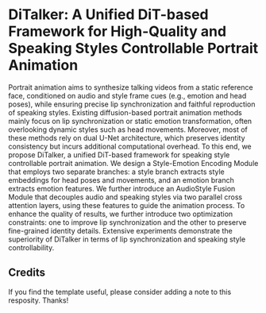 # DiTalker: A Unified DiT-based Framework for High-Quality and Speaking Styles Controllable Portrait Animation

Portrait animation aims to synthesize talking videos from a static reference face, conditioned on audio and style frame cues (e.g., emotion and head poses), while ensuring precise lip synchronization and faithful reproduction of speaking styles. Existing diffusion-based portrait animation methods mainly focus on lip synchronization or static emotion transformation, often overlooking dynamic styles such as head movements. Moreover, most of these methods rely on dual U-Net architecture, which preserves identity consistency but incurs additional computational overhead. To this end, we propose DiTalker, a unified DiT-based framework for speaking style controllable portrait animation. We design a Style-Emotion Encoding Module that employs two separate branches: a style branch extracts style embeddings for head poses and movements, and an emotion branch extracts emotion features. We further introduce an AudioStyle Fusion Module that decouples audio and speaking styles via two parallel cross attention layers, using these features to guide the animation process. To enhance the quality of results, we further introduce two optimization constraints: one to improve lip synchronization and the other to preserve fine-grained identity details. Extensive experiments demonstrate the superiority of DiTalker in terms of lip synchronization and speaking style controllability.
## Credits

If you find the template useful, please consider adding a note to this resposity. Thanks!

